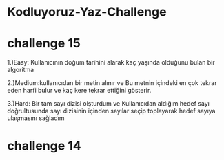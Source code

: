 # Kodluyoruz-Yaz-Challenge
# challenge 15
1.)Easy: Kullanıcının doğum tarihini alarak kaç yaşında olduğunu bulan bir algoritma

2.)Medium:kullanıcıdan bir metin alınır ve Bu metnin içindeki en çok tekrar eden harfi bulur ve kaç kere tekrar ettiğini gösterir.

3.)Hard: Bir tam sayı dizisi olşturdum ve  Kullanıcıdan aldığım hedef sayı doğrultusunda sayı dizisinin içinden sayılar seçip toplayarak hedef sayıya ulaşmasını sağladım

# challenge 14
